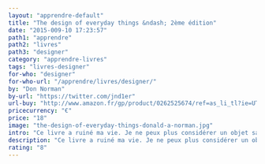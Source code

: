 ```yaml
---
layout: "apprendre-default"
title: "The design of everyday things &ndash; 2ème édition"
date: "2015-009-10 17:23:57"
path1: "apprendre"
path2: "livres"
path3: "designer"
category: "apprendre-livres"
tags: "livres-designer"
for-who: "designer"
for-who-url: "/apprendre/livres/designer/"
by: "Don Norman"
by-url: "https://twitter.com/jnd1er"
url-buy: "http://www.amazon.fr/gp/product/0262525674/ref=as_li_tl?ie=UTF8&camp=1642&creative=6746&creativeASIN=0262525674&linkCode=as2&tag=mdw-21"
pricecurrency: "€"
price: "18"
image: "the-design-of-everyday-things-donald-a-norman.jpg"
intro: "Ce livre a ruiné ma vie. Je ne peux plus considérer un objet sans évaluer son utilisabilité ou son affordance. Même avec des objets aussi simples qu'un taille crayon, je pense constamment à la façon dont il peut être améliorer. Une excellente lecture pour toute personne dont la signature d'email comporte le terme DESIGNER."
description: "Ce livre a ruiné ma vie. Je ne peux plus considérer un objet sans évaluer son utilisabilité ou son affordance."
rating: "8"
---
```


